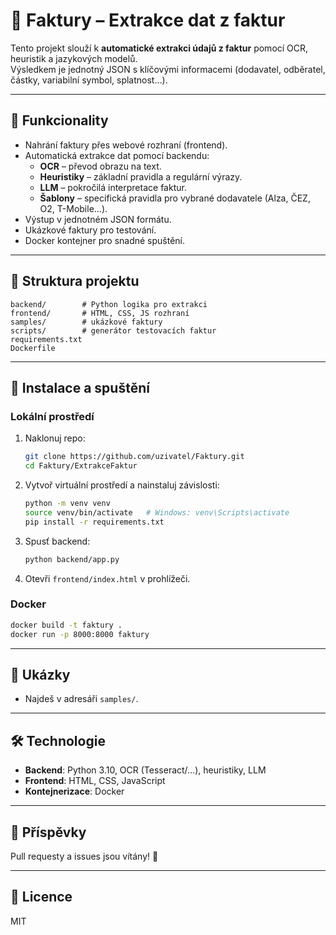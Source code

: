# 🧾 Faktury – Extrakce dat z faktur

Tento projekt slouží k **automatické extrakci údajů z faktur** pomocí OCR, heuristik a jazykových modelů.  
Výsledkem je jednotný JSON s klíčovými informacemi (dodavatel, odběratel, částky, variabilní symbol, splatnost…).

---

## 🚀 Funkcionality
- Nahrání faktury přes webové rozhraní (frontend).
- Automatická extrakce dat pomocí backendu:
  - **OCR** – převod obrazu na text.
  - **Heuristiky** – základní pravidla a regulární výrazy.
  - **LLM** – pokročilá interpretace faktur.
  - **Šablony** – specifická pravidla pro vybrané dodavatele (Alza, ČEZ, O2, T-Mobile…).
- Výstup v jednotném JSON formátu.
- Ukázkové faktury pro testování.
- Docker kontejner pro snadné spuštění.

---

## 📂 Struktura projektu
```
backend/        # Python logika pro extrakci
frontend/       # HTML, CSS, JS rozhraní
samples/        # ukázkové faktury
scripts/        # generátor testovacích faktur
requirements.txt
Dockerfile
```

---

## 🔧 Instalace a spuštění

### Lokální prostředí
1. Naklonuj repo:
   ```bash
   git clone https://github.com/uzivatel/Faktury.git
   cd Faktury/ExtrakceFaktur
   ```
2. Vytvoř virtuální prostředí a nainstaluj závislosti:
   ```bash
   python -m venv venv
   source venv/bin/activate   # Windows: venv\Scripts\activate
   pip install -r requirements.txt
   ```
3. Spusť backend:
   ```bash
   python backend/app.py
   ```
4. Otevři `frontend/index.html` v prohlížeči.

### Docker
```bash
docker build -t faktury .
docker run -p 8000:8000 faktury
```

---

## 📸 Ukázky
- Najdeš v adresáři `samples/`.

---

## 🛠 Technologie
- **Backend**: Python 3.10, OCR (Tesseract/…), heuristiky, LLM
- **Frontend**: HTML, CSS, JavaScript
- **Kontejnerizace**: Docker

---

## 🤝 Příspěvky
Pull requesty a issues jsou vítány! 🎉

---

## 📜 Licence
MIT
